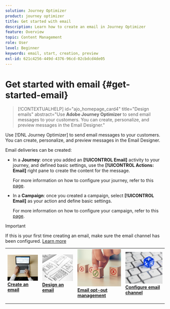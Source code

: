 ```yaml
---
solution: Journey Optimizer
product: journey optimizer
title: Get started with email
description: Learn how to create an email in Journey Optimizer
feature: Overview
topic: Content Management
role: User
level: Beginner
keywords: email, start, creation, preview
exl-id: 621c4256-449d-4376-96cd-02cbdcd4de05
---
```

# Get started with email {#get-started-email}

>[!CONTEXTUALHELP]
>id="ajo_homepage_card4"
>title="Design emails"
>abstract="Use **Adobe Journey Optimizer** to send email messages to your customers. You can create, personalize, and preview messages in the Email Designer."

Use [!DNL Journey Optimizer] to send email messages to your customers. You can create, personalize, and preview messages in the Email Designer.

Email deliveries can be created:

* In a **Journey**: once you added an **[!UICONTROL Email]** activity to your journey, and defined basic settings, use the **[!UICONTROL Actions: Email]** right pane to create the content for the message. 

    For more information on how to configure your journey, refer to this [page](../building-journeys/journey-gs.md).

* In a **Campaign**: once you created a campaign, select **[!UICONTROL Email]** as your action and define basic settings. 

    For more information on how to configure your campaign, refer to this [page](../campaigns/create-campaign.md#configure).


>[!IMPORTANT]
>
>If this is your first time creating an email, make sure the email channel has been configured. [Learn more](email-settings.md)


<table style="table-layout:fixed"><tr style="border: 0;">
<td>
<a href="create-email.md">
<img alt="Create" src="../assets/do-not-localize/email-create.jpeg">
</a>
<div><a href="create-email.md"><strong>Create an email</strong>
</div>
<p>
</td>
<td>
<a href="get-started-email-design.md">
<img alt="Design" src="../assets/do-not-localize/email-design.jpg">
</a>
<div>
<a href="get-started-email-design.md"><strong>Design an email</strong></a>
</div>
<p></td>
<td>
<a href="email-opt-out.md">
<img alt="Opt-out" src="../assets/do-not-localize/email-opt-out.jpg">
</a>
<div>
<a href="email-opt-out.md"><strong>Email opt-out management</strong></a>
</div>
<p>
</td>
<td>
<a href="email-settings.md">
<img alt="Configure" src="../assets/do-not-localize/email-config.jpg">
</a>
<div>
<a href="email-settings.md"><strong>Configure email channel</strong></a>
</div>
<p>
</td>
</tr></table>
